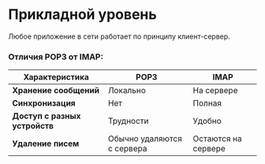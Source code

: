 # Прикладной уровень

Любое приложение в сети работает по принципу клиент-сервер.

### Отличия POP3 от IMAP:
| **Характеристика**      | **POP3**                      | **IMAP**                     |
|-------------------------|------------------------------|------------------------------|
| **Хранение сообщений**  | Локально                     | На сервере                   |
| **Синхронизация**        | Нет                         | Полная                      |
| **Доступ с разных устройств** | Трудности                  | Удобно                      |
| **Удаление писем**       | Обычно удаляются с сервера  | Остаются на сервере         |
